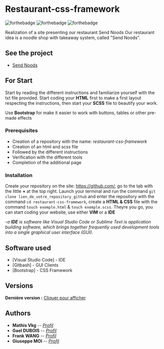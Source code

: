 # Restaurant-css-framework
![forthebadge](https://forthebadge.com/images/badges/uses-html.svg) ![forthebadge](https://forthebadge.com/images/badges/uses-css.svg) ![forthebadge](https://forthebadge.com/images/badges/for-robots.svg)

Realization of a site presenting our restaurant Send Noods
Our restaurant idea is a noodle shop with takeaway system, called "Send Noods".

## See the project

- <a href="https://giuseppemoi.github.io/restaurant-css-framework/index.html" target="_blank">Send Noods</a>

## For Start

Start by reading the different instructions and familiarize yourself with the txt file provided.
Start coding your **HTML** first to make a first layout respecting the instructions,
then start your **SCSS** file to beautify your work.

Use **Bootstrap** for make it easier to work with buttons, tables or other pre-made effects

### Prerequisites

- Creation of a repository with the name: *restaurant-css-framework*
- Creation of an html and scss file
- Followed by the different instructions
- Verification with the different tools
- Completion of the additional page

### Installation

Create your repository on the site: https://github.com/, go to the tab with the little **+** at the top right.
Launch your terminal and run the command ``git clone lien_de_votre_repository_github`` and enter the repository with the command ``cd restaurant-css-framework``,
create a **HTML & CSS** file with the command ``touch exemple.html`` & ``touch exemple.scss``.
Theyre you go, you can start coding your website, use either **VIM** or a **IDE**

 -*a **IDE** is software like Visual Studio Code or Sublime Text is application building software, which brings together frequently used development tools into a single graphical user interface (GUI).*


## Software used

* [Visual Studio Code] - IDE
* [Gitbash] - GUI Clients
* [Bootstrap] - CSS Framework

## Versions

**Dernière version :** [Cliquer pour afficher](https://github.com/Giuseppemoi/restaurant-css-framework/releases/tag/v1.0)

## Authors

* **Mathis Vkg** -- *[Profil](https://github.com/MathisVkg)*
* **Gael DUBOIS** -- *[Profil](https://github.com/DuboisGael)*
* **Frank WANG** -- *[Profil](https://github.com/FrankZiWANG-dev)*
* **Giuseppe MOI** -- *[Profil](https://github.com/Giuseppemoi)*
